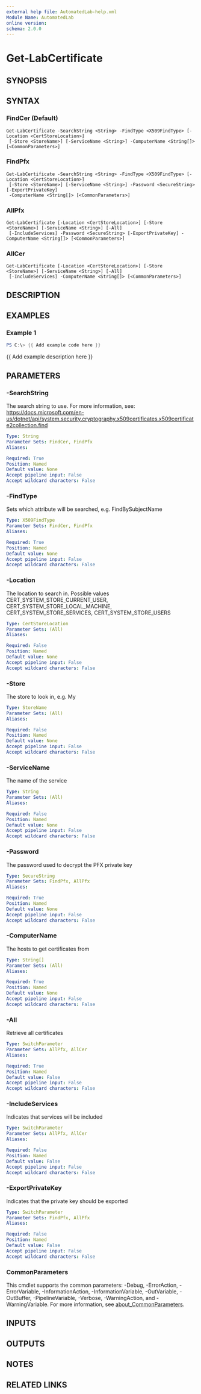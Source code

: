 ```yaml
---
external help file: AutomatedLab-help.xml
Module Name: AutomatedLab
online version:
schema: 2.0.0
---
```


# Get-LabCertificate

## SYNOPSIS

## SYNTAX

### FindCer (Default)
```
Get-LabCertificate -SearchString <String> -FindType <X509FindType> [-Location <CertStoreLocation>]
 [-Store <StoreName>] [-ServiceName <String>] -ComputerName <String[]> [<CommonParameters>]
```

### FindPfx
```
Get-LabCertificate -SearchString <String> -FindType <X509FindType> [-Location <CertStoreLocation>]
 [-Store <StoreName>] [-ServiceName <String>] -Password <SecureString> [-ExportPrivateKey]
 -ComputerName <String[]> [<CommonParameters>]
```

### AllPfx
```
Get-LabCertificate [-Location <CertStoreLocation>] [-Store <StoreName>] [-ServiceName <String>] [-All]
 [-IncludeServices] -Password <SecureString> [-ExportPrivateKey] -ComputerName <String[]> [<CommonParameters>]
```

### AllCer
```
Get-LabCertificate [-Location <CertStoreLocation>] [-Store <StoreName>] [-ServiceName <String>] [-All]
 [-IncludeServices] -ComputerName <String[]> [<CommonParameters>]
```

## DESCRIPTION

## EXAMPLES

### Example 1
```powershell
PS C:\> {{ Add example code here }}
```

{{ Add example description here }}

## PARAMETERS

### -SearchString
The search string to use.
For more information, see: https://docs.microsoft.com/en-us/dotnet/api/system.security.cryptography.x509certificates.x509certificate2collection.find

```yaml
Type: String
Parameter Sets: FindCer, FindPfx
Aliases:

Required: True
Position: Named
Default value: None
Accept pipeline input: False
Accept wildcard characters: False
```

### -FindType
Sets which attribute will be searched, e.g.
FindBySubjectName

```yaml
Type: X509FindType
Parameter Sets: FindCer, FindPfx
Aliases:

Required: True
Position: Named
Default value: None
Accept pipeline input: False
Accept wildcard characters: False
```

### -Location
The location to search in.
Possible values CERT_SYSTEM_STORE_CURRENT_USER, CERT_SYSTEM_STORE_LOCAL_MACHINE, CERT_SYSTEM_STORE_SERVICES, CERT_SYSTEM_STORE_USERS

```yaml
Type: CertStoreLocation
Parameter Sets: (All)
Aliases:

Required: False
Position: Named
Default value: None
Accept pipeline input: False
Accept wildcard characters: False
```

### -Store
The store to look in, e.g.
My

```yaml
Type: StoreName
Parameter Sets: (All)
Aliases:

Required: False
Position: Named
Default value: None
Accept pipeline input: False
Accept wildcard characters: False
```

### -ServiceName
The name of the service

```yaml
Type: String
Parameter Sets: (All)
Aliases:

Required: False
Position: Named
Default value: None
Accept pipeline input: False
Accept wildcard characters: False
```

### -Password
The password used to decrypt the PFX private key

```yaml
Type: SecureString
Parameter Sets: FindPfx, AllPfx
Aliases:

Required: True
Position: Named
Default value: None
Accept pipeline input: False
Accept wildcard characters: False
```

### -ComputerName
The hosts to get certificates from

```yaml
Type: String[]
Parameter Sets: (All)
Aliases:

Required: True
Position: Named
Default value: None
Accept pipeline input: False
Accept wildcard characters: False
```

### -All
Retrieve all certificates

```yaml
Type: SwitchParameter
Parameter Sets: AllPfx, AllCer
Aliases:

Required: True
Position: Named
Default value: False
Accept pipeline input: False
Accept wildcard characters: False
```

### -IncludeServices
Indicates that services will be included

```yaml
Type: SwitchParameter
Parameter Sets: AllPfx, AllCer
Aliases:

Required: False
Position: Named
Default value: False
Accept pipeline input: False
Accept wildcard characters: False
```

### -ExportPrivateKey
Indicates that the private key should be exported

```yaml
Type: SwitchParameter
Parameter Sets: FindPfx, AllPfx
Aliases:

Required: False
Position: Named
Default value: False
Accept pipeline input: False
Accept wildcard characters: False
```

### CommonParameters
This cmdlet supports the common parameters: -Debug, -ErrorAction, -ErrorVariable, -InformationAction, -InformationVariable, -OutVariable, -OutBuffer, -PipelineVariable, -Verbose, -WarningAction, and -WarningVariable. For more information, see [about_CommonParameters](http://go.microsoft.com/fwlink/?LinkID=113216).

## INPUTS

## OUTPUTS

## NOTES

## RELATED LINKS

